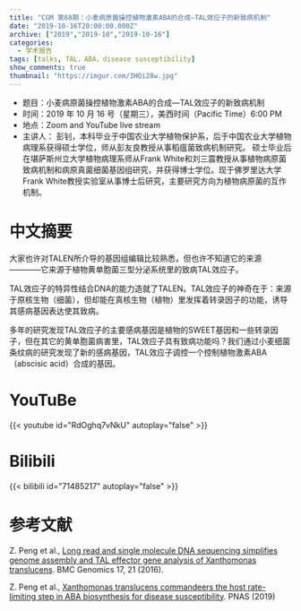 ```yaml
---
title: "CGM 第68期：小麦病原菌操控植物激素ABA的合成—TAL效应子的新致病机制"
date: "2019-10-16T20:00:00.000Z"
archive: ["2019","2019-10","2019-10-16"]
categories:
  - 学术报告
tags: [talks, TAL，ABA，disease susceptibility]
show_comments: true
thumbnail: "https://imgur.com/3HQi28w.jpg"
---
```



- 题目：小麦病原菌操控植物激素ABA的合成—TAL效应子的新致病机制
- 时间：2019 年 10 月 16 号（星期三），美西时间（Pacific Time）6:00 PM
- 地点：Zoom and YouTube live stream
- 主讲人： 彭钊，本科毕业于中国农业大学植物保护系，后于中国农业大学植物病理系获得硕士学位，师从彭友良教授从事稻瘟菌致病机制研究。 硕士毕业后在堪萨斯州立大学植物病理系师从Frank White和刘三震教授从事植物病原菌致病机制和病原真菌细菌基因组研究，并获得博士学位。现于佛罗里达大学Frank White教授实验室从事博士后研究，主要研究方向为植物病原菌的互作机制。

# 中文摘要

大家也许对TALEN所介导的基因组编辑比较熟悉，但也许不知道它的来源————它来源于植物黄单胞菌三型分泌系统里的致病TAL效应子。

TAL效应子的特异性结合DNA的能力造就了TALEN。TAL效应子的神奇在于：来源于原核生物（细菌），但却能在真核生物（植物）里发挥着转录因子的功能，诱导其感病基因表达使其致病。

多年的研究发现TAL效应子的主要感病基因是植物的SWEET基因和一些转录因子，但在其它的黄单胞菌病害里，TAL效应子具有致病功能吗？我们通过小麦细菌条纹病的研究发现了新的感病基因，TAL效应子调控一个控制植物激素ABA（abscisic acid）合成的基因。

# YouTuBe

{{< youtube id="RdOghq7vNkU" autoplay="false" >}}

# Bilibili

{{< bilibili id="71485217" autoplay="false" >}}


# 参考文献

Z. Peng et al., [Long read and single molecule DNA sequencing simplifies genome assembly and TAL effector gene analysis of Xanthomonas translucens](https://bmcgenomics.biomedcentral.com/articles/10.1186/s12864-015-2348-9). BMC Genomics 17, 21 (2016).

Z. Peng et al., [Xanthomonas translucens commandeers the host rate-limiting step in ABA biosynthesis for disease susceptibility](https://www.pnas.org/content/116/42/20938). PNAS (2019)
